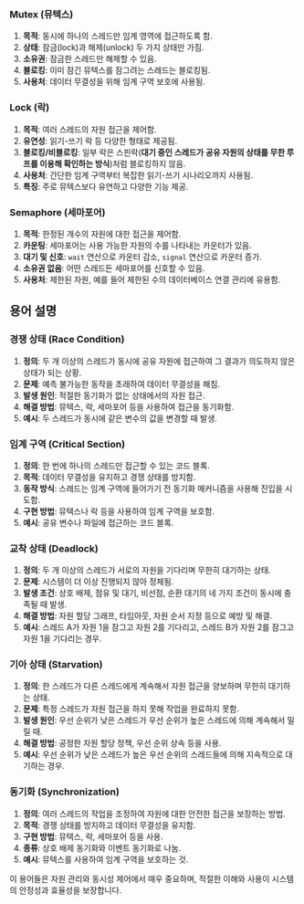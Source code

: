 ### Mutex (뮤텍스)

1. **목적**: 동시에 하나의 스레드만 임계 영역에 접근하도록 함.
2. **상태**: 잠금(lock)과 해제(unlock) 두 가지 상태만 가짐.
3. **소유권**: 잠금한 스레드만 해제할 수 있음.
4. **블로킹**: 이미 잠긴 뮤텍스를 잠그려는 스레드는 블로킹됨.
5. **사용처**: 데이터 무결성을 위해 임계 구역 보호에 사용됨.

### Lock (락)

1. **목적**: 여러 스레드의 자원 접근을 제어함.
2. **유연성**: 읽기-쓰기 락 등 다양한 형태로 제공됨.
3. **블로킹/비블로킹**: 일부 락은 스핀락(**대기 중인 스레드가 공유 자원의 상태를 무한 루프를 이용해 확인하는 방식**)처럼 블로킹하지 않음.
4. **사용처**: 간단한 임계 구역부터 복잡한 읽기-쓰기 시나리오까지 사용됨.
5. **특징**: 주로 뮤텍스보다 유연하고 다양한 기능 제공.

### Semaphore (세마포어)

1. **목적**: 한정된 개수의 자원에 대한 접근을 제어함.
2. **카운팅**: 세마포어는 사용 가능한 자원의 수를 나타내는 카운터가 있음.
3. **대기 및 신호**: `wait` 연산으로 카운터 감소, `signal` 연산으로 카운터 증가.
4. **소유권 없음**: 어떤 스레드든 세마포어를 신호할 수 있음.
5. **사용처**: 제한된 자원, 예를 들어 제한된 수의 데이터베이스 연결 관리에 유용함.
## 용어 설명
### 경쟁 상태 (Race Condition)

1. **정의**: 두 개 이상의 스레드가 동시에 공유 자원에 접근하여 그 결과가 의도하지 않은 상태가 되는 상황.
2. **문제**: 예측 불가능한 동작을 초래하여 데이터 무결성을 해침.
3. **발생 원인**: 적절한 동기화가 없는 상태에서의 자원 접근.
4. **해결 방법**: 뮤텍스, 락, 세마포어 등을 사용하여 접근을 동기화함.
5. **예시**: 두 스레드가 동시에 같은 변수의 값을 변경할 때 발생.

### 임계 구역 (Critical Section)

1. **정의**: 한 번에 하나의 스레드만 접근할 수 있는 코드 블록.
2. **목적**: 데이터 무결성을 유지하고 경쟁 상태를 방지함.
3. **동작 방식**: 스레드는 임계 구역에 들어가기 전 동기화 매커니즘을 사용해 진입을 시도함.
4. **구현 방법**: 뮤텍스나 락 등을 사용하여 임계 구역을 보호함.
5. **예시**: 공유 변수나 파일에 접근하는 코드 블록.

### 교착 상태 (Deadlock)

1. **정의**: 두 개 이상의 스레드가 서로의 자원을 기다리며 무한히 대기하는 상태.
2. **문제**: 시스템이 더 이상 진행되지 않아 정체됨.
3. **발생 조건**: 상호 배제, 점유 및 대기, 비선점, 순환 대기의 네 가지 조건이 동시에 충족될 때 발생.
4. **해결 방법**: 자원 할당 그래프, 타임아웃, 자원 순서 지정 등으로 예방 및 해결.
5. **예시**: 스레드 A가 자원 1을 잠그고 자원 2를 기다리고, 스레드 B가 자원 2를 잠그고 자원 1을 기다리는 경우.

### 기아 상태 (Starvation)

1. **정의**: 한 스레드가 다른 스레드에게 계속해서 자원 접근을 양보하며 무한히 대기하는 상태.
2. **문제**: 특정 스레드가 자원 접근을 하지 못해 작업을 완료하지 못함.
3. **발생 원인**: 우선 순위가 낮은 스레드가 우선 순위가 높은 스레드에 의해 계속해서 밀릴 때.
4. **해결 방법**: 공정한 자원 할당 정책, 우선 순위 상속 등을 사용.
5. **예시**: 우선 순위가 낮은 스레드가 높은 우선 순위의 스레드들에 의해 지속적으로 대기하는 경우.

### 동기화 (Synchronization)

1. **정의**: 여러 스레드의 작업을 조정하여 자원에 대한 안전한 접근을 보장하는 방법.
2. **목적**: 경쟁 상태를 방지하고 데이터 무결성을 유지함.
3. **구현 방법**: 뮤텍스, 락, 세마포어 등을 사용.
4. **종류**: 상호 배제 동기화와 이벤트 동기화로 나눔.
5. **예시**: 뮤텍스를 사용하여 임계 구역을 보호하는 것.

이 용어들은 자원 관리와 동시성 제어에서 매우 중요하며, 적절한 이해와 사용이 시스템의 안정성과 효율성을 보장합니다.